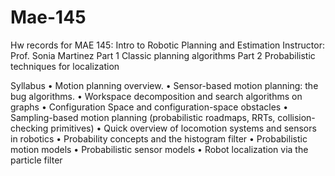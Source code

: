 # Mae-145
Hw records for MAE 145: Intro to Robotic Planning and Estimation
Instructor: Prof. Sonia Martinez
Part 1 Classic planning algorithms
Part 2 Probabilistic techniques for localization

Syllabus
• Motion planning overview.
• Sensor-based motion planning: the bug algorithms.
• Workspace decomposition and search algorithms on graphs
• Configuration Space and configuration-space obstacles
• Sampling-based motion planning (probabilistic roadmaps, RRTs, collision-checking primitives)
• Quick overview of locomotion systems and sensors in robotics
• Probability concepts and the histogram filter
• Probabilistic motion models
• Probabilistic sensor models
• Robot localization via the particle filter

